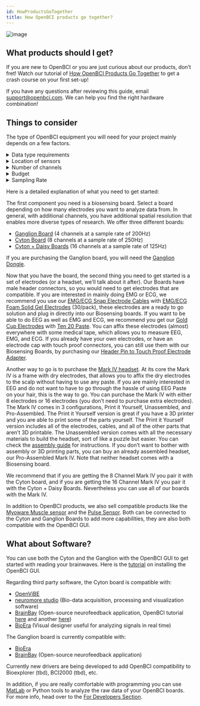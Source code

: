 ```yaml
---
id: HowProductsGoTogether
title: How OpenBCI products go together?
---
```

![image](../assets/GettingStartedImages/How_products_go_together.png)

## What products should I get?

If you are new to OpenBCI or you are just curious about our products, don’t fret! Watch our tutorial of [How OpenBCI Products Go Together](https://youtu.be/QIWswAOFp8w) to get a crash course on your first set-up! 

If you have any questions after reviewing this guide, email support@openbci.com. We can help you find the right hardware combination!

## Things to consider

The type of OpenBCI equipment you will need for your project mainly depends on a few factors.

<details>
  <summary>Data type requirements</summary>
  <ul>
    <li>What kind(s) of data do you want to sample?</li>
      <ul>
        <li><a href="https://docs.openbci.com/GettingStarted/Biosensing-Setups/EEGSetup/">EEG (brain)</a></li>
        <li><a href="https://docs.openbci.com/GettingStarted/Biosensing-Setups/ECGSetup/">ECG (heart)</a></li>
        <li><a href="https://docs.openbci.com/GettingStarted/Biosensing-Setups/EMGSetup/">EMG (muscle)</a></li>
        <li><a href="https://bioelecmed.biomedcentral.com/articles/10.1186/s42234-021-00074-8">EGG (gut)</a></li>
        <li><a href="https://en.wikipedia.org/wiki/Electrodermal_activity">EDA (Electrodermal activity)</a></li>
        <li>Note: All OpenBCI boards also include an <a href="https://en.wikipedia.org/wiki/Accelerometer">accelerometer</a>.</li>
      </ul>
  </ul>
</details>

<details>
  <summary>Location of sensors</summary>
  <ul>
    <li>This factor is directly related to the <b>data type</b> you are collecting. For example, you would not purchase a cap/headset if you are looking to gather EMG (muscle) data from the legs.</li>
    <li>If you want sensor locations on the midline (top of the head) to measure brain data (EEG), then a good product option would be an EEG cap or the Ultracortex EEG Headset. </li>
  </ul>
</details>

<details>
  <summary>Number of channels</summary>
  <ul>
    <li>How many sensors would you like to use? OpenBCI hardware offers up to 16 channels / sensors. 
    These include the Ganglion (4-channels), Cyton (8-channels), Cyton + Daisy (16-channels)</li>
    <li>For some research there is a minimum channel count needed. We recommend a minimum of 8 channels for SSVEP, P300, and motor imagery. In the <a href="https://docs.google.com/spreadsheets/d/1WvolD2-QJ5aUJy5o0Dq5wdFQtLMkMtppZT8s_ihYyA4/edit?usp=sharing">OpenBCI research collection</a>, the Cyton 8-channel and CytonDaisy 16-channel boards are most commonly used. For QEEG / ERP / P300 / VEP, the 16-channel gel electrode cap will perform the best.</li>
    <li>Related articles and links</li>
      <ul>
        <li><a href="https://mentalab.com/number-of-eeg-channels/#soler-ref">Why more EEG channels is not always better</a></li>
        <li><a href="https://www.mdpi.com/1424-8220/22/23/9156">14-channel EEG shown to be comparable to 32 channels</a></li>
        <li><a href="https://openbci.com/forum/index.php?p=/discussion/3104/are-large-numbers-of-channels-superior-to-smaller-numbers-resolved">Why as few as 4 channels are sufficient for neurofeedback</a></li>
      </ul>
    </ul>
</details>

<details>
  <summary>Budget</summary>
  If budget is a significant consideration, we recommend the gold cup electrodes or the Ag-AgCl snap electrodes. Both options offer excellent signal quality for the lowest price and can be used for EEG, ECG, EMG, EOG, and electrogastrography (EGG).
  <ul>
    <li><a href="https://shop.openbci.com/products/openbci-gold-cup-electrodes">Gold cup electrodes</a></li>
    <li><a href="https://mentalab.com/number-of-eeg-channels/#soler-ref">Why more EEG channels is not always better</a></li>
  </ul> 
</details>

<details>
  <summary>Sampling Rate</summary>
  <ul>
    <li>How many data points would you like per second?</li>
    <li>OpenBCI boards have slightly different sampling rates. These have been tested and verified by independent researchers around the world.</li>
    <ul>
      <li>Ganglion: 200 hz</li>
      <li>Cyton: 250 hz</li>
      <li>Cyton + Daisy: 125 hz</li>
    </ul>
  </ul>
</details>


Here is a detailed explanation of what you need to get started:

The first component you need is a biosensing board. Select a board depending on how many electrodes you want to analyze data from. In general, with additional channels, you have additional spatial resolution that enables more diverse types of research. We offer three different boards:
- [Ganglion Board](https://shop.openbci.com/collections/frontpage/products/ganglion-board) (4 channels at a sample rate of 200Hz)
- [Cyton Board](https://shop.openbci.com/collections/frontpage/products/cyton-biosensing-board-8-channel?variant=38958638542) (8 channels at a sample rate of 250Hz)
- [Cyton + Daisy Boards](https://shop.openbci.com/collections/frontpage/products/cyton-daisy-biosensing-boards-16-channel?variant=38959256526) (16 channels at a sample rate of 125Hz)

If you are purchasing the Ganglion board, you will need the [Ganglion Dongle](https://shop.openbci.com/collections/frontpage/products/ganglion-dongle?variant=15473352605768). 

Now that you have the board, the second thing you need to get started is a set of electrodes (or a headset, we’ll talk about it after). Our Boards have male header connectors, so you would need to get electrodes that are compatible. If you are interested in mainly doing EMG or ECG, we recommend you use our [EMG/ECG Snap Electrode Cables](https://shop.openbci.com/collections/frontpage/products/emg-ecg-snap-electrode-cables?variant=32372786958) with [EMG/ECG Foam Solid Gel Electrodes](https://shop.openbci.com/collections/frontpage/products/skintact-f301-pediatric-foam-solid-gel-electrodes-30-pack?variant=29467659395) (30/pack), these electrodes are a ready to go solution and plug in directly into our Biosensing boards. If you want to be able to do EEG as well as EMG and ECG, we recommend you get our [Gold Cup Electrodes](https://shop.openbci.com/collections/frontpage/products/openbci-gold-cup-electrodes?variant=9056028163) with [Ten 20 Paste](https://shop.openbci.com/collections/frontpage/products/ten20-conductive-paste-2oz-jars?variant=31373533198). You can affix these electrodes (almost) everywhere with some medical tape, which allows you to measure EEG, EMG, and ECG. If you already have your own electrodes, or have an electrode cap with touch proof connectors, you can still use them with our Biosensing Boards, by purchasing our [Header Pin to Touch Proof Electrode Adapter](https://shop.openbci.com/collections/frontpage/products/touch-proof-electrode-cable-adapter?variant=31007211715).

Another way to go is to purchase the [Mark IV headset](https://shop.openbci.com/collections/frontpage/products/ultracortex-mark-iv). At its core the Mark IV is a frame with dry electrodes, that allows you to affix the dry electrodes to the scalp without having to use any paste. If you are mainly interested in EEG and do not want to have to go through the hassle of using EEG Paste on your hair, this is the way to go. You can purchase the Mark IV with either 8 electrodes or 16 electrodes (you don’t need to purchase extra electrodes). The Mark IV comes in 3 configurations, Print it Yourself, Unassembled, and Pro-Assembled. The Print it Yourself version is great if you have a 3D printer and you are able to print some of the parts yourself. The Print it Yourself version includes all of the electrodes, cables, and all of the other parts that aren’t 3D printable. The Unassembled version comes with all the necessary materials to build the headset, sort of like a puzzle but easier. You can check the [assembly guide](AddOns/Headwear/01-Ultracortex-Mark-IV.md) for instructions. If you don’t want to bother with assembly or 3D printing parts, you can buy an already assembled headset, our Pro-Assembled Mark IV. Note that neither headset comes with a Biosensing board.

We recommend that if you are getting the 8 Channel Mark IV you pair it with the Cyton board, and if you are getting the 16 Channel Mark IV you pair it with the Cyton + Daisy Boards. Nevertheless you can use all of our boards with the Mark IV.

In addition to OpenBCI products, we also sell compatible products like the [Myoware Muscle sensor](https://shop.openbci.com/collections/frontpage/products/myoware-muscle-sensor?variant=29472011267) and the [Pulse Sensor](https://shop.openbci.com/collections/frontpage/products/pulse-sensor?variant=22543672899). Both can be connected to the Cyton and Ganglion Boards to add more capabilities, they are also both compatible with the OpenBCI GUI.

## What about Software?

You can use both the Cyton and the Ganglion with the OpenBCI GUI to get started with reading your brainwaves. Here is the [tutorial](Software/OpenBCISoftware/01-OpenBCI_GUI.md) on installing the OpenBCI GUI.

Regarding third party software, the Cyton board is compatible with:

-   [OpenViBE](http://openvibe.inria.fr/drivers-openbci/)
-   [neuromore studio](https://doc.neuromore.com/?cat=0&page=2) (Bio-data acquisition, processing and visualization software)
-   [BrainBay](http://www.shifz.org/brainbay/) (Open-source neurofeedback application, OpenBCI tutorial [here](https://sites.google.com/site/biofeedbackpages/brainbay-openbci) and another [here](http://www.autodidacts.io/use-openbci-with-brainbay-on-ubuntu-linux-and-wine/))
-   [BioEra](http://www.proatech.com/be/manual.html#_OpenBCI) (Visual designer useful for analyzing signals in real time)

The Ganglion board is currently compatible with:

-   [BioEra](http://www.proatech.com/be/manual.html#_Toc477624700)
-   [BrainBay](http://www.shifz.org/brainbay/) (Open-source neurofeedback application)

Currently new drivers are being developed to add OpenBCI compatibility to Bioexplorer (tbd), BCI2000 (tbd), etc.

In addition, if you are really comfortable with programming you can use [MatLab](Software/CompatibleThirdPartySoftware/01-Matlab.md) or Python tools to analyze the raw data of your OpenBCI boards. For more info, head over to the [For Developers Section](ForDevelopers/00-ForDevelopersLanding.md).

